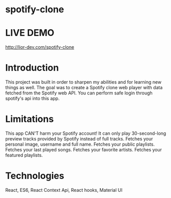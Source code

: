 # spotify-clone 


# LIVE DEMO
http://lior-dev.com/spotify-clone

# Introduction
This project was built in order to sharpen my abilities and for learning new things as well. 
The goal was to create a Spotify clone web player with data fetched from the Spotify web API.
You can perform safe login through spotify's api into this app. 

# Limitations
This app CAN'T harm your Spotify account! 
It can only play 30-second-long preview tracks provided by Spotify instead of full tracks.
Fetches your personal image, username and full name. 
Fetches your public playlists. 
Fetches your last played songs.
Fetches your favorite artists.
Fetches your featured playlists.

# Technologies
React, ES6, React Context Api, React hooks, Material UI
